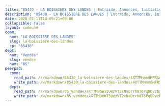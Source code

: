 ```yaml
---
title: "85430 - LA BOISSIERE DES LANDES | Entraide, Annonces, Initiatives"
description: "85430 - LA BOISSIERE DES LANDES | Entraide, Annonces, Initiatives"
date: 2020-01-11T14:09:21+09:00
collapsible: false
layout: commune
comm:
  nom: "LA BOISSIERE DES LANDES"
  slug: la-boissiere-des-landes
  cp: "85430"
dept:
  nom: "Vendée"
  slug: vendee
  num: "85"
peerpad:
  comm:
    read_path: /r/markdown/85430_la-boissiere-des-landes/4XTTMHmm6HFRSugrwvoqa9SiFa7JeJHtmjigLLnXoKvaWttpr
    write_path: /w/markdown/85430_la-boissiere-des-landes/4XTTMHmm6HFRSugrwvoqa9SiFa7JeJHtmjigLLnXoKvaWttpr-K3TgV4emRM2Bb8WfX72SetnoksjeobVfPqW23UWyCtkRkcLTjqrEatC7aPygS1T94AwDY5VGTgEhp6PV6y5R826woxBwUXYg4JwTXyGwPEEAaGBYph1vZSu5LU8Tm88YrLnD4oCW
  dept:
    read_path: /r/markdown/85_vendee/4XTTM9oWT3UezVT2xNaDrrh876PqDDvzbaovSPP6P6ha63Ezk
    write_path: /w/markdown/85_vendee/4XTTM9oWT3UezVT2xNaDrrh876PqDDvzbaovSPP6P6ha63Ezk-K3TgTz4T2Ao5CxcmNgKRpi6DXEbSZWgvvZNdT7V4KiJycR1vvtGLxg5iYYYKajishdNzKNazAywn7vjwqtQs859ALiENaqFJQsULDwd4rYqVPy8n3JbNCeuPxinCnetCgcSuCcyv
---
```


